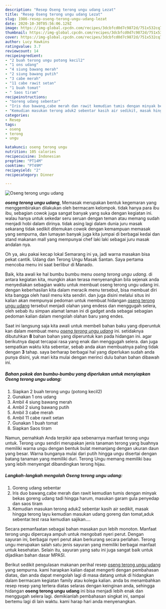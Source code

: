 ```yaml
---
description: "Resep Oseng terong ungu udang Lezat"
title: "Resep Oseng terong ungu udang Lezat"
slug: 1986-resep-oseng-terong-ungu-udang-lezat
date: 2020-10-30T05:56:06.129Z
image: https://img-global.cpcdn.com/recipes/3dcbfcd0d7c9872d/751x532cq70/oseng-terong-ungu-udang-foto-resep-utama.jpg
thumbnail: https://img-global.cpcdn.com/recipes/3dcbfcd0d7c9872d/751x532cq70/oseng-terong-ungu-udang-foto-resep-utama.jpg
cover: https://img-global.cpcdn.com/recipes/3dcbfcd0d7c9872d/751x532cq70/oseng-terong-ungu-udang-foto-resep-utama.jpg
author: Lucy Hawkins
ratingvalue: 3.7
reviewcount: 14
recipeingredient:
- "2 buah terong ungu potong kecil2"
- "1 ons udang"
- "4 siung bawang merah"
- "2 siung bawang putih"
- "3 cabe merah"
- "11 cabe rawit setan"
- "1 buah tomat"
- " Saos tiram"
recipeinstructions:
- "Goreng udang sebentar"
- "Iris duo bawang,cabe merah dan rawit kemudian tumis dengan minyak bekas goreng udang tadi hingga harum, masukan garam gula penyedap dan saos tiram"
- "Kemudian masukan terong aduk2 sebentar kasih air sedikit, masak hingga terong layu kemudian masukan udang goreng dan tomat,aduk sebentar.test rasa kemudian sajikan...."
categories:
- Resep
tags:
- oseng
- terong
- ungu

katakunci: oseng terong ungu 
nutrition: 105 calories
recipecuisine: Indonesian
preptime: "PT14M"
cooktime: "PT49M"
recipeyield: "2"
recipecategory: Dinner

---
```



![Oseng terong ungu udang](https://img-global.cpcdn.com/recipes/3dcbfcd0d7c9872d/751x532cq70/oseng-terong-ungu-udang-foto-resep-utama.jpg)

<b><i>oseng terong ungu udang</i></b>, Memasak merupakan bentuk kegemaran yang menggembirakan dilakukan oleh bermacam kelompok. tidak hanya para ibu ibu, sebagian cowok juga sangat banyak yang suka dengan kegiatan ini. walau hanya untuk sekedar seru seruan dengan teman atau memang sudah menjadi hobi dalam dirinya. tidak asing lagi dalam dunia juru masak sekarang tidak sedikit ditemukan cowok dengan kemampuan memasak yang sempurna, dan lumayan banyak juga kita jumpai di berbagai kedai dan stand makanan mall yang mempunyai chef laki laki sebagai juru masak andalan nya.

Oh ya, aku pakai kecap lokal Semarang ini ya, jadi warna masakan bisa pekat cantik. Udang dan Terong Ungu Masak Santan. Saya pertama mencoba menu ini saat berlibur di Manado.

Baik, kita awali ke hal bumbu bumbu menu <i>oseng terong ungu udang</i>. di antara kegiatan kita, mungkin akan terasa menyenangkan bila sejenak anda menyediakan sebagian waktu untuk membuat oseng terong ungu udang ini. dengan keberhasilan kita dalam meracik menu tersebut, bisa membuat diri kita bangga oleh hasil menu kita sendiri. dan juga disini melalui situs ini kalian akan mempunyai pedoman untuk membuat hidangan <u>oseng terong ungu udang</u> tersebut menjadi olahan yang endess dan menggugah selera, oleh sebab itu simpan alamat laman ini di gadget anda sebagai sebagian pedoman kalian dalam mengolah olahan baru yang endes.


Saat ini langsung saja kita awali untuk membeli bahan baku yang diperuntuk kan dalam membuat menu <u><i>oseng terong ungu udang</i></u> ini. setidaknya dibutuhkan <b>8</b> bahan bahan yang diperuntuk kan pada hidangan ini. agar berikutnya dapat tercapai rasa yang enak dan menggugah selera. dan juga sempatkan waktu kita sebentar, sebab anda akan membuatnya paling tidak dengan <b>3</b> tahap. saya berharap berbagai hal yang diperlukan sudah anda punya disini, yuk mari kita mulai dengan merinci dulu bahan bahan dibawah ini.

<!--inarticleads1-->

##### Bahan pokok dan bumbu-bumbu yang diperlukan untuk menyiapkan Oseng terong ungu udang:

1. Siapkan 2 buah terong ungu (potong kecil2)
1. Gunakan 1 ons udang
1. Ambil 4 siung bawang merah
1. Ambil 2 siung bawang putih
1. Ambil 3 cabe merah
1. Ambil 11 cabe rawit setan
1. Gunakan 1 buah tomat
1. Siapkan  Saos tiram


Namun, pernahkah Anda terpikir apa sebenarnya manfaat terong ungu untuk. Terong ungu sendiri merupakan jenis tanaman terong yang buahnya memiliki warna ungu dengan bentuk bulat memanjang dengan ukuran daun yang besar. Warna bunganya mulai dari putih hingga ungu disertai dengan batang tanaman yang memiliki duri. Terong Ungu memang memiliki bau yang lebih menyengat dibandingkan terong hijau. 

<!--inarticleads2-->

##### Langkah-langkah mengolah Oseng terong ungu udang:

1. Goreng udang sebentar
1. Iris duo bawang,cabe merah dan rawit kemudian tumis dengan minyak bekas goreng udang tadi hingga harum, masukan garam gula penyedap dan saos tiram
1. Kemudian masukan terong aduk2 sebentar kasih air sedikit, masak hingga terong layu kemudian masukan udang goreng dan tomat,aduk sebentar.test rasa kemudian sajikan....


Secara pemanfaatan sebagai bahan masakan pun lebih monoton. Manfaat terong ungu dipercaya ampuh untuk mengobati nyeri perut. Dengan sayuran ini, berbagai nyeri perut akan berkurang secara perlahan. Terong ungu merupakan salah satu jenis sayuran yang memiliki berbagai manfaat untuk kesehatan. Selain itu, sayuran yang satu ini juga sangat baik untuk dijadikan bahan dasar MPASI. 

Berikut sedikit pengulasan makanan perihal resep <u>oseng terong ungu udang</u> yang sempurna. kami harapkan kalian dapat mengerti dengan pembahasan diatas, dan anda dapat mengolah lagi di masa datang untuk di hidangkan dalam bermacam kegiatan family atau kolega kalian. anda bs menambahkan resep resep yang tertera diatas selaras dengan keinginan anda, sehingga hidangan <b>oseng terong ungu udang</b> ini bisa menjadi lebih enak dan menggugah selera lagi. demikianlah pembahasan singkat ini, sampai bertemu lagi di lain waktu. kami harap hari anda menyenangkan.
